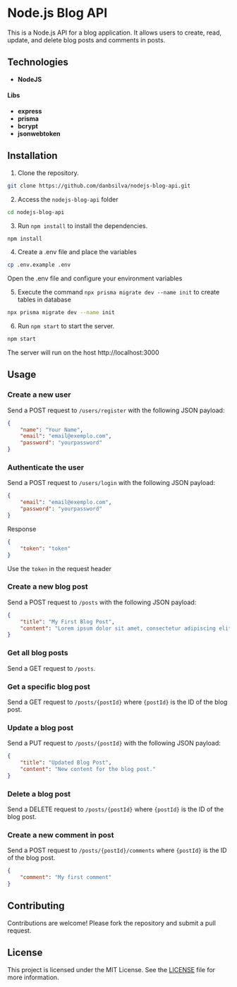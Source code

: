 # Node.js Blog API

This is a Node.js API for a blog application. It allows users to create, read, update, and delete blog posts and comments in posts.

## Technologies

* **NodeJS**

#### Libs

* **express**
* **prisma**
* **bcrypt**
* **jsonwebtoken**

## Installation

1. Clone the repository.
```bash
git clone https://github.com/danbsilva/nodejs-blog-api.git
```

2. Access the `nodejs-blog-api` folder
```bash
cd nodejs-blog-api
```

3. Run `npm install` to install the dependencies.
```bash
npm install
```

4. Create a .env file and place the variables
```bash
cp .env.example .env
```
Open the .env file and configure your environment variables

5. Execute the command `npx prisma migrate dev --name init` to create tables in database
```bash
npx prisma migrate dev --name init
```

6. Run `npm start` to start the server.
```bash
npm start
```
The server will run on the host http://localhost:3000


## Usage

### Create a new user
Send a POST request to `/users/register` with the following JSON payload:

```json
{
    "name": "Your Name",
    "email": "email@exemplo.com",
    "password": "yourpassword"
}
```

### Authenticate the user
Send a POST request to `/users/login` with the following JSON payload:

```json
{
    "email": "email@exemplo.com",
    "password": "yourpassword"
}
```

Response
```json
{
    "token": "token"
}
```
Use the `token` in the request header

### Create a new blog post

Send a POST request to `/posts` with the following JSON payload:

```json
{
    "title": "My First Blog Post",
    "content": "Lorem ipsum dolor sit amet, consectetur adipiscing elit."
}
```

### Get all blog posts

Send a GET request to `/posts`.

### Get a specific blog post

Send a GET request to `/posts/{postId}` where `{postId}` is the ID of the blog post.

### Update a blog post

Send a PUT request to `/posts/{postId}` with the following JSON payload:

```json
{
    "title": "Updated Blog Post",
    "content": "New content for the blog post."
}
```

### Delete a blog post

Send a DELETE request to `/posts/{postId}` where `{postId}` is the ID of the blog post.


### Create a new comment in post

Send a POST request to `/posts/{postId}/comments` where `{postId}` is the ID of the blog post.

```json
{
    "comment": "My first comment"
}
```


## Contributing

Contributions are welcome! Please fork the repository and submit a pull request.

## License

This project is licensed under the MIT License. See the [LICENSE](LICENSE) file for more information.
